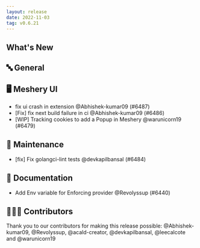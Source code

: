 ```yaml
---
layout: release
date: 2022-11-03
tag: v0.6.21
---
```


## What's New
## 🔤 General
## 🖥 Meshery UI

- fix ui crash in extension @Abhishek-kumar09 (#6487)
- [Fix] fix next build failure in ci @Abhishek-kumar09 (#6486)
- [WIP] Tracking cookies to add a Popup in Meshery @warunicorn19 (#6479)

## 🧰 Maintenance

- [fix] Fix golangci-lint tests @devkapilbansal (#6484)

## 📖 Documentation

- Add Env variable for Enforcing provider @Revolyssup (#6440)

## 👨🏽‍💻 Contributors

Thank you to our contributors for making this release possible:
@Abhishek-kumar09, @Revolyssup, @acald-creator, @devkapilbansal, @leecalcote and @warunicorn19
